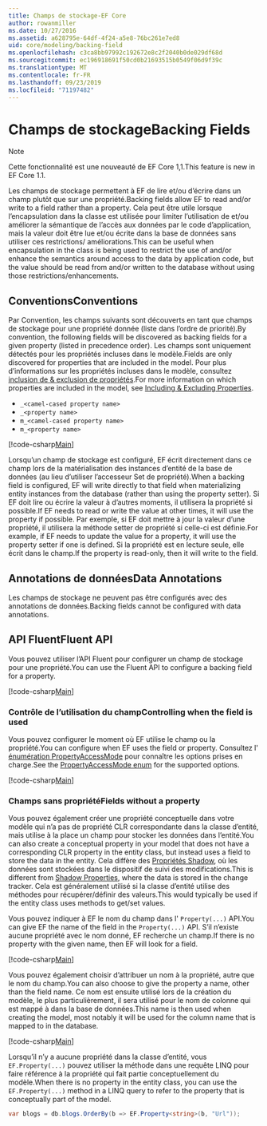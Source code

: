 ```yaml
---
title: Champs de stockage-EF Core
author: rowanmiller
ms.date: 10/27/2016
ms.assetid: a628795e-64df-4f24-a5e8-76bc261e7ed8
uid: core/modeling/backing-field
ms.openlocfilehash: c3ca8bb97992c192672e8c2f2040b0de029df68d
ms.sourcegitcommit: ec196918691f50cd0b21693515b0549f06d9f39c
ms.translationtype: MT
ms.contentlocale: fr-FR
ms.lasthandoff: 09/23/2019
ms.locfileid: "71197482"
---
```

# <a name="backing-fields"></a><span data-ttu-id="7ae58-102">Champs de stockage</span><span class="sxs-lookup"><span data-stu-id="7ae58-102">Backing Fields</span></span>

> [!NOTE]  
> <span data-ttu-id="7ae58-103">Cette fonctionnalité est une nouveauté de EF Core 1,1.</span><span class="sxs-lookup"><span data-stu-id="7ae58-103">This feature is new in EF Core 1.1.</span></span>

<span data-ttu-id="7ae58-104">Les champs de stockage permettent à EF de lire et/ou d’écrire dans un champ plutôt que sur une propriété.</span><span class="sxs-lookup"><span data-stu-id="7ae58-104">Backing fields allow EF to read and/or write to a field rather than a property.</span></span> <span data-ttu-id="7ae58-105">Cela peut être utile lorsque l’encapsulation dans la classe est utilisée pour limiter l’utilisation de et/ou améliorer la sémantique de l’accès aux données par le code d’application, mais la valeur doit être lue et/ou écrite dans la base de données sans utiliser ces restrictions/ améliorations.</span><span class="sxs-lookup"><span data-stu-id="7ae58-105">This can be useful when encapsulation in the class is being used to restrict the use of and/or enhance the semantics around access to the data by application code, but the value should be read from and/or written to the database without using those restrictions/enhancements.</span></span>

## <a name="conventions"></a><span data-ttu-id="7ae58-106">Conventions</span><span class="sxs-lookup"><span data-stu-id="7ae58-106">Conventions</span></span>

<span data-ttu-id="7ae58-107">Par Convention, les champs suivants sont découverts en tant que champs de stockage pour une propriété donnée (liste dans l’ordre de priorité).</span><span class="sxs-lookup"><span data-stu-id="7ae58-107">By convention, the following fields will be discovered as backing fields for a given property (listed in precedence order).</span></span> <span data-ttu-id="7ae58-108">Les champs sont uniquement détectés pour les propriétés incluses dans le modèle.</span><span class="sxs-lookup"><span data-stu-id="7ae58-108">Fields are only discovered for properties that are included in the model.</span></span> <span data-ttu-id="7ae58-109">Pour plus d’informations sur les propriétés incluses dans le modèle, consultez [inclusion de & exclusion de propriétés](included-properties.md).</span><span class="sxs-lookup"><span data-stu-id="7ae58-109">For more information on which properties are included in the model, see [Including & Excluding Properties](included-properties.md).</span></span>

* `_<camel-cased property name>`
* `_<property name>`
* `m_<camel-cased property name>`
* `m_<property name>`

[!code-csharp[Main](../../../samples/core/Modeling/Conventions/BackingField.cs#Sample)]

<span data-ttu-id="7ae58-110">Lorsqu’un champ de stockage est configuré, EF écrit directement dans ce champ lors de la matérialisation des instances d’entité de la base de données (au lieu d’utiliser l’accesseur Set de propriété).</span><span class="sxs-lookup"><span data-stu-id="7ae58-110">When a backing field is configured, EF will write directly to that field when materializing entity instances from the database (rather than using the property setter).</span></span> <span data-ttu-id="7ae58-111">Si EF doit lire ou écrire la valeur à d’autres moments, il utilisera la propriété si possible.</span><span class="sxs-lookup"><span data-stu-id="7ae58-111">If EF needs to read or write the value at other times, it will use the property if possible.</span></span> <span data-ttu-id="7ae58-112">Par exemple, si EF doit mettre à jour la valeur d’une propriété, il utilisera la méthode setter de propriété si celle-ci est définie.</span><span class="sxs-lookup"><span data-stu-id="7ae58-112">For example, if EF needs to update the value for a property, it will use the property setter if one is defined.</span></span> <span data-ttu-id="7ae58-113">Si la propriété est en lecture seule, elle écrit dans le champ.</span><span class="sxs-lookup"><span data-stu-id="7ae58-113">If the property is read-only, then it will write to the field.</span></span>

## <a name="data-annotations"></a><span data-ttu-id="7ae58-114">Annotations de données</span><span class="sxs-lookup"><span data-stu-id="7ae58-114">Data Annotations</span></span>

<span data-ttu-id="7ae58-115">Les champs de stockage ne peuvent pas être configurés avec des annotations de données.</span><span class="sxs-lookup"><span data-stu-id="7ae58-115">Backing fields cannot be configured with data annotations.</span></span>

## <a name="fluent-api"></a><span data-ttu-id="7ae58-116">API Fluent</span><span class="sxs-lookup"><span data-stu-id="7ae58-116">Fluent API</span></span>

<span data-ttu-id="7ae58-117">Vous pouvez utiliser l’API Fluent pour configurer un champ de stockage pour une propriété.</span><span class="sxs-lookup"><span data-stu-id="7ae58-117">You can use the Fluent API to configure a backing field for a property.</span></span>

[!code-csharp[Main](../../../samples/core/Modeling/FluentAPI/BackingField.cs#Sample)]

### <a name="controlling-when-the-field-is-used"></a><span data-ttu-id="7ae58-118">Contrôle de l’utilisation du champ</span><span class="sxs-lookup"><span data-stu-id="7ae58-118">Controlling when the field is used</span></span>

<span data-ttu-id="7ae58-119">Vous pouvez configurer le moment où EF utilise le champ ou la propriété.</span><span class="sxs-lookup"><span data-stu-id="7ae58-119">You can configure when EF uses the field or property.</span></span> <span data-ttu-id="7ae58-120">Consultez l' [énumération PropertyAccessMode](https://docs.microsoft.com/dotnet/api/microsoft.entityframeworkcore.propertyaccessmode) pour connaître les options prises en charge.</span><span class="sxs-lookup"><span data-stu-id="7ae58-120">See the [PropertyAccessMode enum](https://docs.microsoft.com/dotnet/api/microsoft.entityframeworkcore.propertyaccessmode) for the supported options.</span></span>

[!code-csharp[Main](../../../samples/core/Modeling/FluentAPI/BackingFieldAccessMode.cs#Sample)]

### <a name="fields-without-a-property"></a><span data-ttu-id="7ae58-121">Champs sans propriété</span><span class="sxs-lookup"><span data-stu-id="7ae58-121">Fields without a property</span></span>

<span data-ttu-id="7ae58-122">Vous pouvez également créer une propriété conceptuelle dans votre modèle qui n’a pas de propriété CLR correspondante dans la classe d’entité, mais utilise à la place un champ pour stocker les données dans l’entité.</span><span class="sxs-lookup"><span data-stu-id="7ae58-122">You can also create a conceptual property in your model that does not have a corresponding CLR property in the entity class, but instead uses a field to store the data in the entity.</span></span> <span data-ttu-id="7ae58-123">Cela diffère des [Propriétés Shadow](shadow-properties.md), où les données sont stockées dans le dispositif de suivi des modifications.</span><span class="sxs-lookup"><span data-stu-id="7ae58-123">This is different from [Shadow Properties](shadow-properties.md), where the data is stored in the change tracker.</span></span> <span data-ttu-id="7ae58-124">Cela est généralement utilisé si la classe d’entité utilise des méthodes pour récupérer/définir des valeurs.</span><span class="sxs-lookup"><span data-stu-id="7ae58-124">This would typically be used if the entity class uses methods to get/set values.</span></span>

<span data-ttu-id="7ae58-125">Vous pouvez indiquer à EF le nom du champ dans l' `Property(...)` API.</span><span class="sxs-lookup"><span data-stu-id="7ae58-125">You can give EF the name of the field in the `Property(...)` API.</span></span> <span data-ttu-id="7ae58-126">S’il n’existe aucune propriété avec le nom donné, EF recherche un champ.</span><span class="sxs-lookup"><span data-stu-id="7ae58-126">If there is no property with the given name, then EF will look for a field.</span></span>

[!code-csharp[Main](../../../samples/core/Modeling/FluentAPI/BackingFieldNoProperty.cs#Sample)]

<span data-ttu-id="7ae58-127">Vous pouvez également choisir d’attribuer un nom à la propriété, autre que le nom du champ.</span><span class="sxs-lookup"><span data-stu-id="7ae58-127">You can also choose to give the property a name, other than the field name.</span></span> <span data-ttu-id="7ae58-128">Ce nom est ensuite utilisé lors de la création du modèle, le plus particulièrement, il sera utilisé pour le nom de colonne qui est mappé à dans la base de données.</span><span class="sxs-lookup"><span data-stu-id="7ae58-128">This name is then used when creating the model, most notably it will be used for the column name that is mapped to in the database.</span></span>

[!code-csharp[Main](../../../samples/core/Modeling/FluentAPI/BackingFieldConceptualProperty.cs#Sample)]

<span data-ttu-id="7ae58-129">Lorsqu’il n’y a aucune propriété dans la classe d’entité, vous `EF.Property(...)` pouvez utiliser la méthode dans une requête LINQ pour faire référence à la propriété qui fait partie conceptuellement du modèle.</span><span class="sxs-lookup"><span data-stu-id="7ae58-129">When there is no property in the entity class, you can use the `EF.Property(...)` method in a LINQ query to refer to the property that is conceptually part of the model.</span></span>

``` csharp
var blogs = db.blogs.OrderBy(b => EF.Property<string>(b, "Url"));
```
